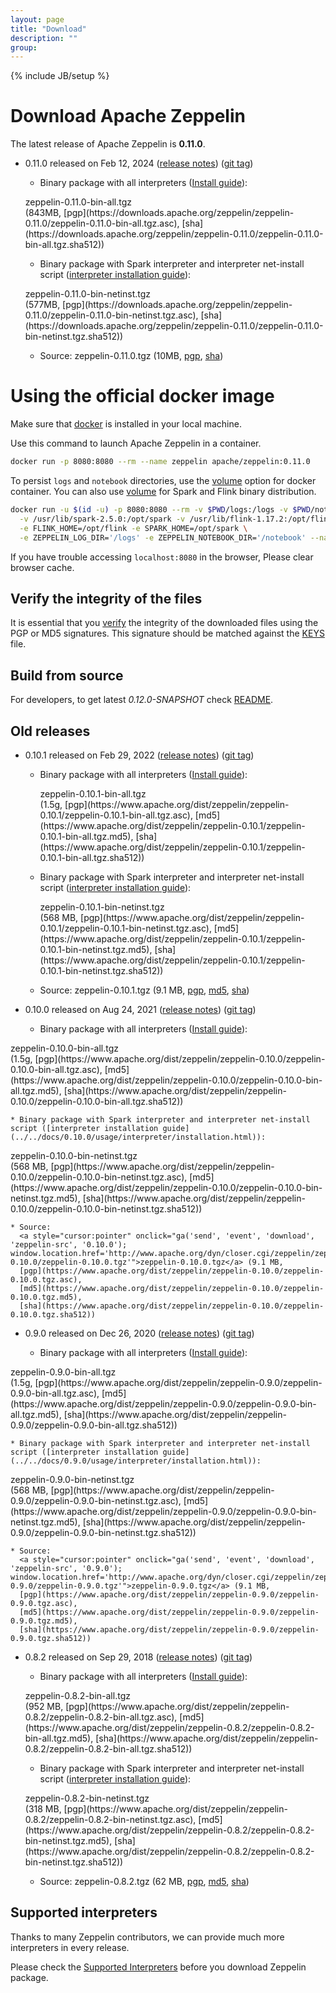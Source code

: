 ```yaml
---
layout: page
title: "Download"
description: ""
group:
---
```

<!--
Licensed under the Apache License, Version 2.0 (the "License");
you may not use this file except in compliance with the License.
You may obtain a copy of the License at

http://www.apache.org/licenses/LICENSE-2.0

Unless required by applicable law or agreed to in writing, software
distributed under the License is distributed on an "AS IS" BASIS,
WITHOUT WARRANTIES OR CONDITIONS OF ANY KIND, either express or implied.
See the License for the specific language governing permissions and
limitations under the License.
-->
{% include JB/setup %}

# Download Apache Zeppelin

The latest release of Apache Zeppelin is **0.11.0**.

- 0.11.0 released on Feb 12, 2024 ([release notes](./releases/zeppelin-release-0.11.0.html)) ([git tag](https://github.com/apache/zeppelin/tree/v0.11.0))

  * Binary package with all interpreters ([Install guide](../../docs/0.11.0/quickstart/install.html)):
  <p><div class="btn btn-md btn-primary" onclick="ga('send', 'event', 'download', 'zeppelin-bin-all', '0.11.0'); window.location.href='http://www.apache.org/dyn/closer.cgi/zeppelin/zeppelin-0.11.0/zeppelin-0.11.0-bin-all.tgz'">zeppelin-0.11.0-bin-all.tgz</div> (843MB,
  [pgp](https://downloads.apache.org/zeppelin/zeppelin-0.11.0/zeppelin-0.11.0-bin-all.tgz.asc),
  [sha](https://downloads.apache.org/zeppelin/zeppelin-0.11.0/zeppelin-0.11.0-bin-all.tgz.sha512))</p>

  * Binary package with Spark interpreter and interpreter net-install script ([interpreter installation guide](../../docs/0.11.0/usage/interpreter/installation.html)):
  <p><div class="btn btn-md btn-primary" onclick="ga('send', 'event', 'download', 'zeppelin-bin-netinst', '0.11.0'); window.location.href='http://www.apache.org/dyn/closer.cgi/zeppelin/zeppelin-0.11.0/zeppelin-0.11.0-bin-netinst.tgz'">zeppelin-0.11.0-bin-netinst.tgz</div> (577MB,
  [pgp](https://downloads.apache.org/zeppelin/zeppelin-0.11.0/zeppelin-0.11.0-bin-netinst.tgz.asc),
  [sha](https://downloads.apache.org/zeppelin/zeppelin-0.11.0/zeppelin-0.11.0-bin-netinst.tgz.sha512))</p>

  * Source:
  <a style="cursor:pointer" onclick="ga('send', 'event', 'download', 'zeppelin-src', '0.11.0'); window.location.href='http://www.apache.org/dyn/closer.cgi/zeppelin/zeppelin-0.11.0/zeppelin-0.11.0.tgz'">zeppelin-0.11.0.tgz</a> (10MB,
  [pgp](https://downloads.apache.org/zeppelin/zeppelin-0.11.0/zeppelin-0.11.0.tgz.asc),
  [sha](https://downloads.apache.org/zeppelin/zeppelin-0.11.0/zeppelin-0.11.0.tgz.sha512))

# Using the official docker image

Make sure that [docker](https://www.docker.com/community-edition) is installed in your local machine.  

Use this command to launch Apache Zeppelin in a container.

```bash
docker run -p 8080:8080 --rm --name zeppelin apache/zeppelin:0.11.0

```
To persist `logs` and `notebook` directories, use the [volume](https://docs.docker.com/engine/reference/commandline/run/#mount-volume--v-read-only) option for docker container.
You can also use [volume](https://docs.docker.com/engine/reference/commandline/run/#mount-volume--v-read-only) for Spark and Flink binary distribution.

```bash
docker run -u $(id -u) -p 8080:8080 --rm -v $PWD/logs:/logs -v $PWD/notebook:/notebook \
  -v /usr/lib/spark-2.5.0:/opt/spark -v /usr/lib/flink-1.17.2:/opt/flink \
  -e FLINK_HOME=/opt/flink -e SPARK_HOME=/opt/spark \
  -e ZEPPELIN_LOG_DIR='/logs' -e ZEPPELIN_NOTEBOOK_DIR='/notebook' --name zeppelin apache/zeppelin:0.11.0
```

If you have trouble accessing `localhost:8080` in the browser, Please clear browser cache.

## Verify the integrity of the files

It is essential that you [verify](https://www.apache.org/info/verification.html) the integrity of the downloaded files using the PGP or MD5 signatures. This signature should be matched against the [KEYS](https://downloads.apache.org/zeppelin/KEYS) file.


## Build from source

For developers, to get latest *0.12.0-SNAPSHOT* check [README](https://github.com/apache/zeppelin/blob/master/README.md).



## Old releases

  - 0.10.1 released on Feb 29, 2022 ([release notes](./releases/zeppelin-release-0.10.1.html)) ([git tag](https://gitbox.apache.org/repos/asf?p=zeppelin.git;h=refs/tags/v0.11.0)) 

    * Binary package with all interpreters ([Install guide](../../docs/0.10.1/quickstart/install.html)):
      <p><div class="btn btn-md btn-primary" onclick="ga('send', 'event', 'download', 'zeppelin-bin-all', '0.10.1'); window.location.href='http://www.apache.org/dyn/closer.cgi/zeppelin/zeppelin-0.10.1/zeppelin-0.10.1-bin-all.tgz'">zeppelin-0.10.1-bin-all.tgz</div> (1.5g,
      [pgp](https://www.apache.org/dist/zeppelin/zeppelin-0.10.1/zeppelin-0.10.1-bin-all.tgz.asc),
      [md5](https://www.apache.org/dist/zeppelin/zeppelin-0.10.1/zeppelin-0.10.1-bin-all.tgz.md5),
      [sha](https://www.apache.org/dist/zeppelin/zeppelin-0.10.1/zeppelin-0.10.1-bin-all.tgz.sha512))</p>

    * Binary package with Spark interpreter and interpreter net-install script ([interpreter installation guide](../../docs/0.10.1/usage/interpreter/installation.html)):
      <p><div class="btn btn-md btn-primary" onclick="ga('send', 'event', 'download', 'zeppelin-bin-netinst', '0.10.1'); window.location.href='http://www.apache.org/dyn/closer.cgi/zeppelin/zeppelin-0.10.1/zeppelin-0.10.1-bin-netinst.tgz'">zeppelin-0.10.1-bin-netinst.tgz</div> (568 MB,
      [pgp](https://www.apache.org/dist/zeppelin/zeppelin-0.10.1/zeppelin-0.10.1-bin-netinst.tgz.asc),
      [md5](https://www.apache.org/dist/zeppelin/zeppelin-0.10.1/zeppelin-0.10.1-bin-netinst.tgz.md5),
      [sha](https://www.apache.org/dist/zeppelin/zeppelin-0.10.1/zeppelin-0.10.1-bin-netinst.tgz.sha512))</p>

    * Source:
      <a style="cursor:pointer" onclick="ga('send', 'event', 'download', 'zeppelin-src', '0.10.1'); window.location.href='http://www.apache.org/dyn/closer.cgi/zeppelin/zeppelin-0.10.1/zeppelin-0.10.1.tgz'">zeppelin-0.10.1.tgz</a> (9.1 MB,
      [pgp](https://www.apache.org/dist/zeppelin/zeppelin-0.10.1/zeppelin-0.10.1.tgz.asc),
      [md5](https://www.apache.org/dist/zeppelin/zeppelin-0.10.1/zeppelin-0.10.1.tgz.md5),
      [sha](https://www.apache.org/dist/zeppelin/zeppelin-0.10.1/zeppelin-0.10.1.tgz.sha512))

  - 0.10.0 released on Aug 24, 2021 ([release notes](./releases/zeppelin-release-0.10.0.html)) ([git tag](https://gitbox.apache.org/repos/asf?p=zeppelin.git;h=refs/tags/v0.10.0))

    * Binary package with all interpreters ([Install guide](../../docs/0.10.0/quickstart/install.html)):
  <p><div class="btn btn-md btn-primary" onclick="ga('send', 'event', 'download', 'zeppelin-bin-all', '0.10.0'); window.location.href='http://www.apache.org/dyn/closer.cgi/zeppelin/zeppelin-0.10.0/zeppelin-0.10.0-bin-all.tgz'">zeppelin-0.10.0-bin-all.tgz</div> (1.5g,
  [pgp](https://www.apache.org/dist/zeppelin/zeppelin-0.10.0/zeppelin-0.10.0-bin-all.tgz.asc),
  [md5](https://www.apache.org/dist/zeppelin/zeppelin-0.10.0/zeppelin-0.10.0-bin-all.tgz.md5),
  [sha](https://www.apache.org/dist/zeppelin/zeppelin-0.10.0/zeppelin-0.10.0-bin-all.tgz.sha512))</p>

    * Binary package with Spark interpreter and interpreter net-install script ([interpreter installation guide](../../docs/0.10.0/usage/interpreter/installation.html)):
  <p><div class="btn btn-md btn-primary" onclick="ga('send', 'event', 'download', 'zeppelin-bin-netinst', '0.10.0'); window.location.href='http://www.apache.org/dyn/closer.cgi/zeppelin/zeppelin-0.10.0/zeppelin-0.10.0-bin-netinst.tgz'">zeppelin-0.10.0-bin-netinst.tgz</div> (568 MB,
  [pgp](https://www.apache.org/dist/zeppelin/zeppelin-0.10.0/zeppelin-0.10.0-bin-netinst.tgz.asc),
  [md5](https://www.apache.org/dist/zeppelin/zeppelin-0.10.0/zeppelin-0.10.0-bin-netinst.tgz.md5),
  [sha](https://www.apache.org/dist/zeppelin/zeppelin-0.10.0/zeppelin-0.10.0-bin-netinst.tgz.sha512))</p>

    * Source:
      <a style="cursor:pointer" onclick="ga('send', 'event', 'download', 'zeppelin-src', '0.10.0'); window.location.href='http://www.apache.org/dyn/closer.cgi/zeppelin/zeppelin-0.10.0/zeppelin-0.10.0.tgz'">zeppelin-0.10.0.tgz</a> (9.1 MB,
      [pgp](https://www.apache.org/dist/zeppelin/zeppelin-0.10.0/zeppelin-0.10.0.tgz.asc),
      [md5](https://www.apache.org/dist/zeppelin/zeppelin-0.10.0/zeppelin-0.10.0.tgz.md5),
      [sha](https://www.apache.org/dist/zeppelin/zeppelin-0.10.0/zeppelin-0.10.0.tgz.sha512))
    
  - 0.9.0 released on Dec 26, 2020 ([release notes](./releases/zeppelin-release-0.9.0.html)) ([git tag](https://gitbox.apache.org/repos/asf?p=zeppelin.git;h=refs/tags/v0.9.0))

    * Binary package with all interpreters ([Install guide](../../docs/0.9.0/quickstart/install.html)):
  <p><div class="btn btn-md btn-primary" onclick="ga('send', 'event', 'download', 'zeppelin-bin-all', '0.9.0'); window.location.href='http://www.apache.org/dyn/closer.cgi/zeppelin/zeppelin-0.9.0/zeppelin-0.9.0-bin-all.tgz'">zeppelin-0.9.0-bin-all.tgz</div> (1.5g,
  [pgp](https://www.apache.org/dist/zeppelin/zeppelin-0.9.0/zeppelin-0.9.0-bin-all.tgz.asc),
  [md5](https://www.apache.org/dist/zeppelin/zeppelin-0.9.0/zeppelin-0.9.0-bin-all.tgz.md5),
  [sha](https://www.apache.org/dist/zeppelin/zeppelin-0.9.0/zeppelin-0.9.0-bin-all.tgz.sha512))</p>

    * Binary package with Spark interpreter and interpreter net-install script ([interpreter installation guide](../../docs/0.9.0/usage/interpreter/installation.html)):
  <p><div class="btn btn-md btn-primary" onclick="ga('send', 'event', 'download', 'zeppelin-bin-netinst', '0.9.0'); window.location.href='http://www.apache.org/dyn/closer.cgi/zeppelin/zeppelin-0.9.0/zeppelin-0.9.0-bin-netinst.tgz'">zeppelin-0.9.0-bin-netinst.tgz</div> (568 MB,
  [pgp](https://www.apache.org/dist/zeppelin/zeppelin-0.9.0/zeppelin-0.9.0-bin-netinst.tgz.asc),
  [md5](https://www.apache.org/dist/zeppelin/zeppelin-0.9.0/zeppelin-0.9.0-bin-netinst.tgz.md5),
  [sha](https://www.apache.org/dist/zeppelin/zeppelin-0.9.0/zeppelin-0.9.0-bin-netinst.tgz.sha512))</p>

    * Source:
      <a style="cursor:pointer" onclick="ga('send', 'event', 'download', 'zeppelin-src', '0.9.0'); window.location.href='http://www.apache.org/dyn/closer.cgi/zeppelin/zeppelin-0.9.0/zeppelin-0.9.0.tgz'">zeppelin-0.9.0.tgz</a> (9.1 MB,
      [pgp](https://www.apache.org/dist/zeppelin/zeppelin-0.9.0/zeppelin-0.9.0.tgz.asc),
      [md5](https://www.apache.org/dist/zeppelin/zeppelin-0.9.0/zeppelin-0.9.0.tgz.md5),
      [sha](https://www.apache.org/dist/zeppelin/zeppelin-0.9.0/zeppelin-0.9.0.tgz.sha512))
  
  - 0.8.2 released on Sep 29, 2018 ([release notes](./releases/zeppelin-release-0.8.2.html)) ([git tag](https://git-wip-us.apache.org/repos/asf?p=zeppelin.git;h=refs/tags/v0.8.2))

    * Binary package with all interpreters ([Install guide](../../docs/0.8.2/quickstart/install.html)):
    <p><div class="btn btn-md btn-primary" onclick="ga('send', 'event', 'download', 'zeppelin-bin-all', '0.8.2'); window.location.href='http://www.apache.org/dyn/closer.cgi/zeppelin/zeppelin-0.8.2/zeppelin-0.8.2-bin-all.tgz'">zeppelin-0.8.2-bin-all.tgz</div> (952 MB,
    [pgp](https://www.apache.org/dist/zeppelin/zeppelin-0.8.2/zeppelin-0.8.2-bin-all.tgz.asc),
    [md5](https://www.apache.org/dist/zeppelin/zeppelin-0.8.2/zeppelin-0.8.2-bin-all.tgz.md5),
    [sha](https://www.apache.org/dist/zeppelin/zeppelin-0.8.2/zeppelin-0.8.2-bin-all.tgz.sha512))</p>

    * Binary package with Spark interpreter and interpreter net-install script ([interpreter installation guide](../../docs/0.8.2/usage/interpreter/installation.html)):
    <p><div class="btn btn-md btn-primary" onclick="ga('send', 'event', 'download', 'zeppelin-bin-netinst', '0.8.2'); window.location.href='http://www.apache.org/dyn/closer.cgi/zeppelin/zeppelin-0.8.2/zeppelin-0.8.2-bin-netinst.tgz'">zeppelin-0.8.2-bin-netinst.tgz</div> (318 MB,
    [pgp](https://www.apache.org/dist/zeppelin/zeppelin-0.8.2/zeppelin-0.8.2-bin-netinst.tgz.asc),
    [md5](https://www.apache.org/dist/zeppelin/zeppelin-0.8.2/zeppelin-0.8.2-bin-netinst.tgz.md5),
    [sha](https://www.apache.org/dist/zeppelin/zeppelin-0.8.2/zeppelin-0.8.2-bin-netinst.tgz.sha512))</p>

    * Source:
    <a style="cursor:pointer" onclick="ga('send', 'event', 'download', 'zeppelin-src', '0.8.2'); window.location.href='http://www.apache.org/dyn/closer.cgi/zeppelin/zeppelin-0.8.2/zeppelin-0.8.2.tgz'">zeppelin-0.8.2.tgz</a> (62 MB,
    [pgp](https://www.apache.org/dist/zeppelin/zeppelin-0.8.2/zeppelin-0.8.2.tgz.asc),
    [md5](https://www.apache.org/dist/zeppelin/zeppelin-0.8.2/zeppelin-0.8.2.tgz.md5),
    [sha](https://www.apache.org/dist/zeppelin/zeppelin-0.8.2/zeppelin-0.8.2.tgz.sha512))

## Supported interpreters

Thanks to many Zeppelin contributors, we can provide much more interpreters in every release.

Please check the [Supported Interpreters](./supported_interpreters.html) before you download Zeppelin package.


<!--
-------------
### Old release

##### Zeppelin-0.3.3 (2014.03.29)

Download <a onclick="ga('send', 'event', 'download', 'zeppelin', '0.3.3');" href="https://s3-ap-northeast-1.amazonaws.com/zeppel.in/zeppelin-0.3.3.tar.gz">zeppelin-0.3.3.tar.gz</a> ([release note](https://zeppelin-project.atlassian.net/secure/ReleaseNote.jspa?projectId=10001&version=10301))

##### Zeppelin-0.3.2 (2014.03.14)

Download <a onclick="ga('send', 'event', 'download', 'zeppelin', '0.3.2');" href="https://s3-ap-northeast-1.amazonaws.com/zeppel.in/zeppelin-0.3.2.tar.gz">zeppelin-0.3.2.tar.gz</a> ([release note](https://zeppelin-project.atlassian.net/secure/ReleaseNote.jspa?projectId=10001&version=10300))

##### Zeppelin-0.3.1 (2014.03.06)

Download <a onclick="ga('send', 'event', 'download', 'zeppelin', '0.3.1');" href="https://s3-ap-northeast-1.amazonaws.com/zeppel.in/zeppelin-0.3.1.tar.gz">zeppelin-0.3.1.tar.gz</a> ([release note](https://zeppelin-project.atlassian.net/secure/ReleaseNote.jspa?projectId=10001&version=10201))

##### Zeppelin-0.3.0 (2014.02.07)

Download <a onclick="ga('send', 'event', 'download', 'zeppelin', '0.3.0');" href="https://s3-ap-northeast-1.amazonaws.com/zeppel.in/zeppelin-0.3.0.tar.gz">zeppelin-0.3.0.tar.gz</a>, ([release note](https://zeppelin-project.atlassian.net/secure/ReleaseNote.jspa?projectId=10001&version=10200))

##### Zeppelin-0.2.0 (2014.01.22)

Download Download <a onclick="ga('send', 'event', 'download', 'zeppelin', '0.2.0');" href="https://s3-ap-northeast-1.amazonaws.com/zeppel.in/zeppelin-0.2.0.tar.gz">zeppelin-0.2.0.tar.gz</a>, ([release note](https://zeppelin-project.atlassian.net/secure/ReleaseNote.jspa?projectId=10001&version=10001))

-->
